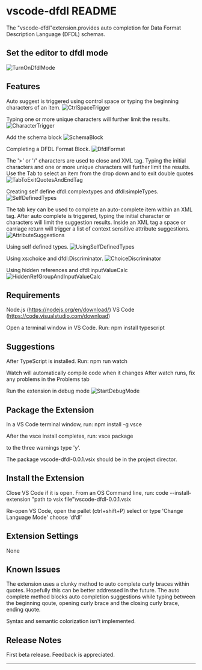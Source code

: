 # vscode-dfdl README

The "vscode-dfdl"extension.provides auto completion for Data Format Description Language (DFDL) schemas.

## Set the editor to dfdl mode
![TurnOnDfdlMode](https://user-images.githubusercontent.com/98881959/152995118-e2da5835-027e-4ff7-90f9-baf36a7e04bb.gif)

## Features

Auto suggest is triggered using control space or typing the beginning characters of an item.
![CtrlSpaceTrigger](https://user-images.githubusercontent.com/98881959/152995218-65d5b5b6-b610-495d-af31-69dd81be58c1.gif)

Typing one or more unique characters will further limit the results.
![CharacterTrigger](https://user-images.githubusercontent.com/98881959/152995254-1de6d39e-a482-4cb5-b7f3-7444932d056f.gif)

Add the schema block
![SchemaBlock](https://user-images.githubusercontent.com/98881959/152995294-7d70b7c6-186b-41e1-8a48-81ebfc3e04bc.gif)

Completing a DFDL Format Block.
![DfdlFormat](https://user-images.githubusercontent.com/98881959/152995321-ef0b2d45-32e6-4e3a-b5aa-859aa937cc3a.gif)

The '>' or '/' characters are used to close and XML tag.
Typing the initial characters and one or more unique characters will further limit the results.
Use the Tab to select an item from the drop down and to exit double quotes
![TabToExitQuotesAndEndTag](https://user-images.githubusercontent.com/98881959/152995446-77a33620-7277-4d9a-8dd7-f88349299ec9.gif)

Creating self define dfdl:complextypes and dfdl:simpleTypes.
![SelfDefinedTypes](https://user-images.githubusercontent.com/98881959/152995652-e56bc55d-78ba-46f6-a26c-6d7bd4440e96.gif)

The tab key can be used to complete an auto-complete item within an XML tag.
After auto complete is triggered, typing the initial character or characters will limit the suggestion results.
Inside an XML tag a space or carriage return will trigger a list of context sensitive attribute suggestions.
![AttributeSuggestions](https://user-images.githubusercontent.com/98881959/152995682-466be4bb-7f3f-4dcc-84bc-09792bc26adc.gif)

Using self defined types.
![UsingSelfDefinedTypes](https://user-images.githubusercontent.com/98881959/152995737-2f31e4e8-525d-4cb5-a5d7-a0413a087a54.gif)

Using xs:choice and dfdl:Discriminator.
![ChoiceDiscriminator](https://user-images.githubusercontent.com/98881959/152995769-b6afda2b-dd77-4f7a-ad18-b3e1f28087f6.gif)

Using hidden references and dfdl:inputValueCalc
![HiddenRefGroupAndInputValueCalc](https://user-images.githubusercontent.com/98881959/153010643-9d1c8361-b55d-45e4-a7a4-907ec876de76.gif)

## Requirements

Node.js (https://nodejs.org/en/download/)
VS Code (https://code.visualstudio.com/download)

Open a terminal window in VS Code. Run:
  npm install typescript

## Suggestions

After TypeScript is installed. Run:
npm run watch

Watch will automatically compile code when it changes
After watch runs, fix any problems in the Problems tab

Run the extension in debug mode
![StartDebugMode](https://user-images.githubusercontent.com/98881959/152995881-982a321a-6926-460f-aa37-e4c3a5fa7dff.gif)

## Package the Extension

In a VS Code terminal window, run:
  npm install -g vsce

After the vsce install completes, run:
  vsce package

to the three warnings type 'y'.

The package vscode-dfdl-0.0.1.vsix should be in the project director.

## Install the Extension

Close VS Code if it is open. From an OS Command line, run:
  code --install-extension "path to vsix file"\vscode-dfdl-0.0.1.vsix

Re-open VS Code, open the pallet (ctrl+shift+P)
  select or type 'Change Language Mode'
  choose 'dfdl'

## Extension Settings

None

## Known Issues

The extension uses a clunky method to auto complete curly braces within quotes.  Hopefully this can be
better addressed in the future.  The auto complete method blocks auto completion suggestions while typing between the beginning qoute, opening curly brace and the closing curly brace, ending quote.

Syntax and semantic colorization isn't implemented.

## Release Notes

First beta release. Feedback is appreciated.

-----------------------------------------------------------------------------------------------------------
